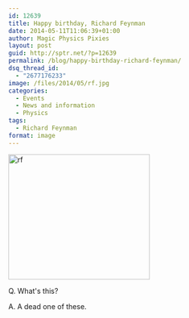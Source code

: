 ```yaml
---
id: 12639
title: Happy birthday, Richard Feynman
date: 2014-05-11T11:06:39+01:00
author: Magic Physics Pixies
layout: post
guid: http://sptr.net/?p=12639
permalink: /blog/happy-birthday-richard-feynman/
dsq_thread_id:
  - "2677176233"
image: /files/2014/05/rf.jpg
categories:
  - Events
  - News and information
  - Physics
tags:
  - Richard Feynman
format: image
---
```

<a href="http://sptr.net/files/2014/05/rf.jpg"><img class="alignleft wp-image-12640 size-full" src="http://sptr.net/files/2014/05/rf.jpg" alt="rf" width="281" height="249" /></a>

Q. What's this?

A. A dead one of these.

&nbsp;